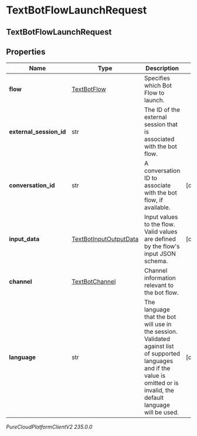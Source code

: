 # TextBotFlowLaunchRequest

## TextBotFlowLaunchRequest

## Properties

|Name | Type | Description | Notes|
|------------ | ------------- | ------------- | -------------|
| **flow** | [TextBotFlow](TextBotFlow) | Specifies which Bot Flow to launch. | |
| **external_session_id** | str | The ID of the external session that is associated with the bot flow. | |
| **conversation_id** | str | A conversation ID to associate with the bot flow, if available. | [optional] |
| **input_data** | [TextBotInputOutputData](TextBotInputOutputData) | Input values to the flow. Valid values are defined by the flow&#39;s input JSON schema. | [optional] |
| **channel** | [TextBotChannel](TextBotChannel) | Channel information relevant to the bot flow. | |
| **language** | str | The language that the bot will use in the session. Validated against list of supported languages and if the value is omitted or is invalid, the default language will be used. | [optional] |



_PureCloudPlatformClientV2 235.0.0_
